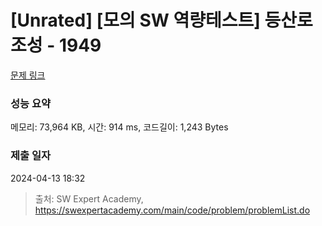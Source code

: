 # [Unrated] [모의 SW 역량테스트] 등산로 조성 - 1949 

[문제 링크](https://swexpertacademy.com/main/code/problem/problemDetail.do?contestProbId=AV5PoOKKAPIDFAUq) 

### 성능 요약

메모리: 73,964 KB, 시간: 914 ms, 코드길이: 1,243 Bytes

### 제출 일자

2024-04-13 18:32



> 출처: SW Expert Academy, https://swexpertacademy.com/main/code/problem/problemList.do